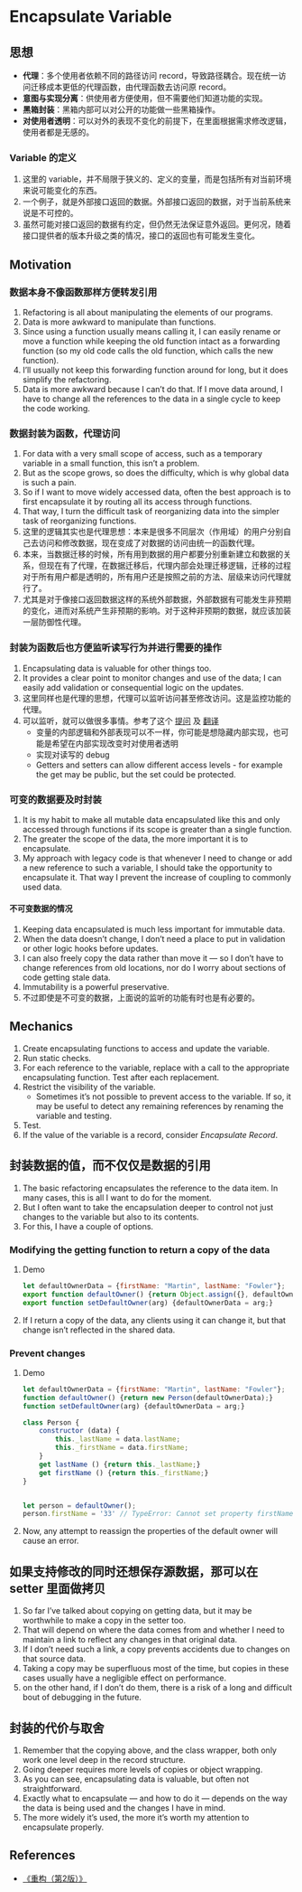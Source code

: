 # Encapsulate Variable


## 思想
* **代理**：多个使用者依赖不同的路径访问 record，导致路径耦合。现在统一访问迁移成本更低的代理函数，由代理函数去访问原 record。
* **意图与实现分离**：供使用者方便使用，但不需要他们知道功能的实现。
* **黑箱封装**：黑箱内部可以对公开的功能做一些黑箱操作。
* **对使用者透明**：可以对外的表现不变化的前提下，在里面根据需求修改逻辑，使用者都是无感的。


### Variable 的定义
1. 这里的 variable，并不局限于狭义的、定义的变量，而是包括所有对当前环境来说可能变化的东西。
2. 一个例子，就是外部接口返回的数据。外部接口返回的数据，对于当前系统来说是不可控的。
3. 虽然可能对接口返回的数据有约定，但仍然无法保证意外返回。更何况，随着接口提供者的版本升级之类的情况，接口的返回也有可能发生变化。


## Motivation
### 数据本身不像函数那样方便转发引用
1. Refactoring is all about manipulating the elements of our programs. 
2. Data is more awkward to manipulate than functions. 
3. Since using a function usually means calling it, I can easily rename or move a function while keeping the old function intact as a forwarding function (so my old code calls the old function, which calls the new function). 
4. I’ll usually not keep this forwarding function around for long, but it does simplify the refactoring.
3. Data is more awkward because I can’t do that. If I move data around, I have to change all the references to the data in a single cycle to keep the code working. 

### 数据封装为函数，代理访问
1. For data with a very small scope of access, such as a temporary variable in a small function, this isn’t a problem. 
2. But as the scope grows, so does the difficulty, which is why global data is such a pain.
3. So if I want to move widely accessed data, often the best approach is to first encapsulate it by routing all its access through functions. 
4. That way, I turn the difficult task of reorganizing data into the simpler task of reorganizing functions.
5. 这里的逻辑其实也是代理思想：本来是很多不同层次（作用域）的用户分别自己去访问和修改数据，现在变成了对数据的访问由统一的函数代理。
6. 本来，当数据迁移的时候，所有用到数据的用户都要分别重新建立和数据的关系，但现在有了代理，在数据迁移后，代理内部会处理迁移逻辑，迁移的过程对于所有用户都是透明的，所有用户还是按照之前的方法、层级来访问代理就行了。
7. 尤其是对于像接口返回数据这样的系统外部数据，外部数据有可能发生非预期的变化，进而对系统产生非预期的影响。对于这种非预期的数据，就应该加装一层防御性代理。

### 封装为函数后也方便监听读写行为并进行需要的操作
1. Encapsulating data is valuable for other things too. 
2. It provides a clear point to monitor changes and use of the data; I can easily add validation or consequential logic on the updates. 
3. 这里同样也是代理的思想，代理可以监听访问甚至修改访问。这是监控功能的代理。
4. 可以监听，就可以做很多事情。参考了这个 [提问](https://stackoverflow.com/questions/1568091/why-use-getters-and-setters-accessors) 及 [翻译](https://www.zhihu.com/question/21401198/answer/18113707)
    * 变量的内部逻辑和外部表现可以不一样，你可能是想隐藏内部实现，也可能是希望在内部实现改变时对使用者透明
    * 实现对读写的 debug
    * Getters and setters can allow different access levels - for example the get may be public, but the set could be protected.

### 可变的数据要及时封装
1. It is my habit to make all mutable data encapsulated like this and only accessed through functions if its scope is greater than a single function. 
2. The greater the scope of the data, the more important it is to encapsulate. 
3. My approach with legacy code is that whenever I need to change or add a new reference to such a variable, I should take the opportunity to encapsulate it. That way I prevent the increase of coupling to commonly used data.

#### 不可变数据的情况
1. Keeping data encapsulated is much less important for immutable data. 
2. When the data doesn’t change, I don’t need a place to put in validation or other logic hooks before updates. 
3. I can also freely copy the data rather than move it — so I don’t have to change references from old locations, nor do I worry about sections of code getting stale data. 
4. Immutability is a powerful preservative. 
5. 不过即使是不可变的数据，上面说的监听的功能有时也是有必要的。


## Mechanics
1. Create encapsulating functions to access and update the variable.
2. Run static checks.
3. For each reference to the variable, replace with a call to the appropriate encapsulating function. Test after each replacement.
4. Restrict the visibility of the variable.
    * Sometimes it’s not possible to prevent access to the variable. If so, it may be useful to detect any remaining references by renaming the variable and testing.
5. Test.
6. If the value of the variable is a record, consider *Encapsulate Record*.


## 封装数据的值，而不仅仅是数据的引用
1. The basic refactoring encapsulates the reference to the data item.  In many cases, this is all I want to do for the moment.
2. But I often want to take the encapsulation deeper to control not just changes to the variable but also to its contents.
3. For this, I have a couple of options. 

### Modifying the getting function to return a copy of the data
1. Demo
    ```js
    let defaultOwnerData = {firstName: "Martin", lastName: "Fowler"};
    export function defaultOwner() {return Object.assign({}, defaultOwnerData);}
    export function setDefaultOwner(arg) {defaultOwnerData = arg;}
    ```
2.  If I return a copy of the data, any clients using it can change it, but that change isn’t reflected in the shared data.

### Prevent changes
1. Demo
    ```js
    let defaultOwnerData = {firstName: "Martin", lastName: "Fowler"};
    function defaultOwner() {return new Person(defaultOwnerData);}
    function setDefaultOwner(arg) {defaultOwnerData = arg;}

    class Person {
        constructor (data) {
            this._lastName = data.lastName;
            this._firstName = data.firstName;
        }
        get lastName () {return this._lastName;}
        get firstName () {return this._firstName;}
    }


    let person = defaultOwner();
    person.firstName = '33' // TypeError: Cannot set property firstName of #<Person> which has only a getter
    ```
2. Now, any attempt to reassign the properties of the default owner will cause an error.


## 如果支持修改的同时还想保存源数据，那可以在 setter 里面做拷贝
1. So far I’ve talked about copying on getting data, but it may be worthwhile to make a copy in the setter too. 
2. That will depend on where the data comes from and whether I need to maintain a link to reflect any changes in that original data. 
3. If I don’t need such a link, a copy prevents accidents due to changes on that source data. 
4. Taking a copy may be superfluous most of the time, but copies in these cases usually have a negligible effect on performance.
5. on the other hand, if I don’t do them, there is a risk of a long and difficult bout of debugging in the future.


## 封装的代价与取舍
1. Remember that the copying above, and the class wrapper, both only work one level deep in the record structure. 
2. Going deeper requires more levels of copies or object wrapping. 
3. As you can see, encapsulating data is valuable, but often not straightforward. 
4. Exactly what to encapsulate — and how to do it — depends on the way the data is being used and the changes I have in mind. 
5.  The more widely it’s used, the more it’s worth my attention to encapsulate properly.


## References
* [《重构（第2版）》](https://book.douban.com/subject/33400354/)
